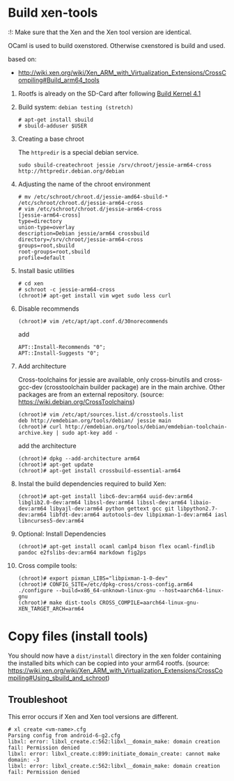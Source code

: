 # Build xen-tools

:!: Make sure that the Xen and the Xen tool version are identical.

OCaml is used to build oxenstored. Otherwise cxenstored is build and used.

based on:
- http://wiki.xen.org/wiki/Xen_ARM_with_Virtualization_Extensions/CrossCompiling#Build_arm64_tools

1. Rootfs is already on the SD-Card after following [Build Kernel 4.1](hikey-xen-centos.md)

2. Build system: `debian testing (stretch)`

    ~~~
    # apt-get install sbuild
    # sbuild-adduser $USER
    ~~~

3. Creating a base chroot

    The `httpredir` is a special debian service.

    ~~~
    sudo sbuild-createchroot jessie /srv/chroot/jessie-arm64-cross http://httpredir.debian.org/debian
    ~~~

4. Adjusting the name of the chroot environment

    ~~~
    # mv /etc/schroot/chroot.d/jessie-amd64-sbuild-* /etc/schroot/chroot.d/jessie-arm64-cross
    # vim /etc/schroot/chroot.d/jessie-arm64-cross
    [jessie-arm64-cross]
    type=directory
    union-type=overlay
    description=Debian jessie/arm64 crossbuild
    directory=/srv/chroot/jessie-arm64-cross
    groups=root,sbuild
    root-groups=root,sbuild
    profile=default
    ~~~

5. Install basic utilities

   ~~~
   # cd xen
   # schroot -c jessie-arm64-cross
   (chroot)# apt-get install vim wget sudo less curl
   ~~~

6. Disable recommends

    ~~~
    (chroot)# vim /etc/apt/apt.conf.d/30norecommends
    ~~~

    add

    ~~~
    APT::Install-Recommends "0";
    APT::Install-Suggests "0";
    ~~~

7. Add architecture

    Cross-toolchains for jessie are available, only cross-binutils and cross-gcc-dev (crosstoolchain builder package) are in the main archive. Other packages are from an external repository. (source: https://wiki.debian.org/CrossToolchains)

    ~~~
    (chroot)# vim /etc/apt/sources.list.d/crosstools.list
    deb http://emdebian.org/tools/debian/ jessie main
    (chroot)# curl http://emdebian.org/tools/debian/emdebian-toolchain-archive.key | sudo apt-key add -
    ~~~

    add the architecture

    ~~~
    (chroot)# dpkg --add-architecture arm64
    (chroot)# apt-get update
    (chroot)# apt-get install crossbuild-essential-arm64
    ~~~

8. Instal the build dependencies required to build Xen:

    ~~~
    (chroot)# apt-get install libc6-dev:arm64 uuid-dev:arm64 libglib2.0-dev:arm64 libssl-dev:arm64 libssl-dev:arm64 libaio-dev:arm64 libyajl-dev:arm64 python gettext gcc git libpython2.7-dev:arm64 libfdt-dev:arm64 autotools-dev libpixman-1-dev:arm64 iasl libncurses5-dev:arm64
    ~~~

9. Optional: Install Dependencies

    ~~~
    (chroot)# apt-get install ocaml camlp4 bison flex ocaml-findlib pandoc e2fslibs-dev:arm64 markdown fig2ps
    ~~~ 

10. Cross compile tools:

    ~~~
    (chroot)# export pixman_LIBS="libpixman-1-0-dev"
    (chroot)# CONFIG_SITE=/etc/dpkg-cross/cross-config.arm64 ./configure --build=x86_64-unknown-linux-gnu --host=aarch64-linux-gnu
    (chroot)# make dist-tools CROSS_COMPILE=aarch64-linux-gnu- XEN_TARGET_ARCH=arm64
    ~~~

# Copy files (install tools)

You should now have a `dist/install` directory in the xen folder containing the installed bits which can be copied into your arm64 rootfs. (source: https://wiki.xen.org/wiki/Xen_ARM_with_Virtualization_Extensions/CrossCompiling#Using_sbuild_and_schroot)

## Troubleshoot

This error occurs if Xen and Xen tool versions are different.

~~~
# xl create <vm-name>.cfg
Parsing config from android-6-g2.cfg
libxl: error: libxl_create.c:562:libxl__domain_make: domain creation fail: Permission denied
libxl: error: libxl_create.c:899:initiate_domain_create: cannot make domain: -3
libxl: error: libxl_create.c:562:libxl__domain_make: domain creation fail: Permission denied
~~~
